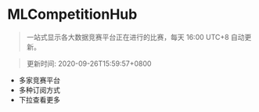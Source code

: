 # MLCompetitionHub

> 一站式显示各大数据竞赛平台正在进行的比赛，每天 16:00 UTC+8 自动更新。
  
> 更新时间: 2020-09-26T15:59:57+0800 

* 多家竞赛平台
* 多种订阅方式
* 下拉查看更多